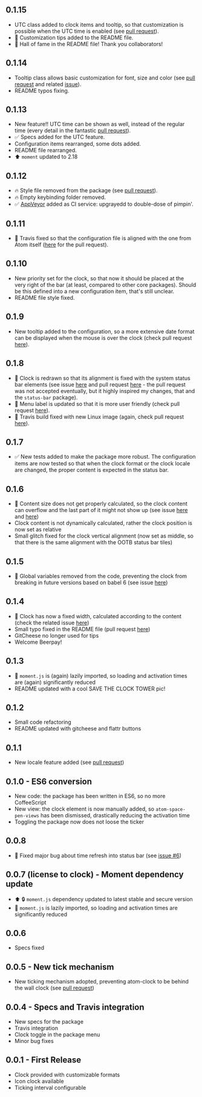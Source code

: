 ## 0.1.15
* UTC class added to clock items and tooltip, so that customization is possible
  when the UTC time is enabled
  (see [pull request](https://github.com/b3by/atom-clock/pull/43)).
* :memo: Customization tips added to the README file.
* :crown: Hall of fame in the README file! Thank you collaborators!

## 0.1.14
* Tooltip class allows basic customization for font, size and color
  (see [pull request](https://github.com/b3by/atom-clock/pull/40) and
  related [issue](https://github.com/b3by/atom-clock/issues/35)).
* README typos fixing.

## 0.1.13
* New feature!! UTC time can be shown as well, instead of the regular time
(every detail in the fantastic [pull request](https://github.com/b3by/atom-clock/pull/38)).
* :white_check_mark: Specs added for the UTC feature.
* Configuration items rearranged, some dots added.
* README file rearranged.
* :arrow_up: `moment` updated to 2.18


## 0.1.12
* :fire: Style file removed from the package
  (see [pull request](https://github.com/b3by/atom-clock/pull/36)).
* :fire: Empty keybinding folder removed.
* :white_check_mark: [AppVeyor](https://ci.appveyor.com/project/b3by/atom-clock) added as CI
  service: upgrayedd to double-dose of pimpin'.

## 0.1.11
* :green_heart: Travis fixed so that the configuration file is aligned with the
  one from Atom itself ([here](https://github.com/b3by/atom-clock/pull/34) for the pull request).

## 0.1.10
* New priority set for the clock, so that now it should be placed at the very
right of the bar (at least, compared to other core packages). Should be this
defined into a new configuration item, that's still unclear.
* README file style fixed.

## 0.1.9
* New tooltip added to the configuration, so a more extensive date format can
be displayed when the mouse is over the clock (check pull
request [here](https://github.com/b3by/atom-clock/pull/29)).

## 0.1.8
* :bug: Clock is redrawn so that its alignment is fixed with the system status
bar elements (see issue [here](https://github.com/b3by/atom-clock/issues/27)
and pull request [here](https://github.com/b3by/atom-clock/pull/25) - the
pull request was not accepted eventually, but it highly inspired my changes,
that and the `status-bar` package).
* :bug: Menu label is updated so that it is more user friendly (check pull
  request [here](https://github.com/b3by/atom-clock/pull/28)).
* :green_heart: Travis build fixed with new Linux image (again, check pull
  request [here](https://github.com/b3by/atom-clock/pull/28)).

## 0.1.7
* :white_check_mark: New tests added to make the package more robust. The
configuration items are now tested so that when the clock format or the clock
locale are changed, the proper content is expected in the status bar.

## 0.1.6
* :bug: Content size does not get properly calculated, so the clock content can
overflow and the last part of it might not show up (see issue
[here](https://github.com/b3by/atom-clock/issues/20) and
[here](https://github.com/b3by/atom-clock/issues/21))
* Clock content is not dynamically calculated, rather the clock position
is now set as relative
* Small glitch fixed for the clock vertical alignment (now set as middle, so
that there is the same alignment with the OOTB status bar tiles)

## 0.1.5
* :bug: Global variables removed from the code, preventing the clock from
breaking in future versions based on babel 6 (see issue
  [here](https://github.com/b3by/atom-clock/issues/18))

## 0.1.4
* :bug: Clock has now a fixed width, calculated according to the content (check
the related issue [here](https://github.com/b3by/atom-clock/issues/16))
* Small typo fixed in the README file (pull request
[here](https://github.com/b3by/atom-clock/pull/14))
* GitCheese no longer used for tips
* Welcome Beerpay!

## 0.1.3
* :racehorse: `moment.js` is (again) lazily imported, so loading and activation
times are (again) significantly reduced
* README updated with a cool SAVE THE CLOCK TOWER pic!

## 0.1.2
* Small code refactoring
* README updated with gitcheese and flattr buttons

## 0.1.1
* New locale feature added (see
[pull request](https://github.com/b3by/atom-clock/pull/11))

## 0.1.0 - ES6 conversion
* New code: the package has been written in ES6, so no more CoffeeScript
* New view: the clock element is now manually added, so `atom-space-pen-views`
has been dismissed, drastically reducing the activation time
* Toggling the package now does not loose the ticker

## 0.0.8
* :bug: Fixed major bug about time refresh into status bar (see
[issue \#6](https://github.com/b3by/atom-clock/issues/6))

## 0.0.7 (license to clock) - Moment dependency update
* :arrow_up: :lock: `moment.js` dependency updated to latest stable and secure
version
* :racehorse: `moment.js` is lazily imported, so loading and activation times
are significantly reduced

## 0.0.6
* Specs fixed

## 0.0.5 - New tick mechanism
* New ticking mechanism adopted, preventing atom-clock to be behind the wall
clock (see [pull request](https://github.com/b3by/atom-clock/pull/4))

## 0.0.4 - Specs and Travis integration
* New specs for the package
* Travis integration
* Clock toggle in the package menu
* Minor bug fixes

## 0.0.1 - First Release
* Clock provided with customizable formats
* Icon clock available
* Ticking interval configurable

